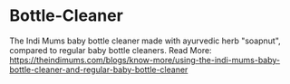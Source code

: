 # Bottle-Cleaner
The Indi Mums baby bottle cleaner made with ayurvedic herb "soapnut", compared to regular baby bottle cleaners. Read More: https://theindimums.com/blogs/know-more/using-the-indi-mums-baby-bottle-cleaner-and-regular-baby-bottle-cleaner
